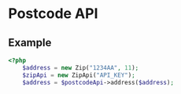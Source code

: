 Postcode API
==========

## Example

```PHP
<?php
    $address = new Zip("1234AA", 11);
    $zipApi = new ZipApi("API_KEY");
    $address = $postcodeApi->address($address);
```


